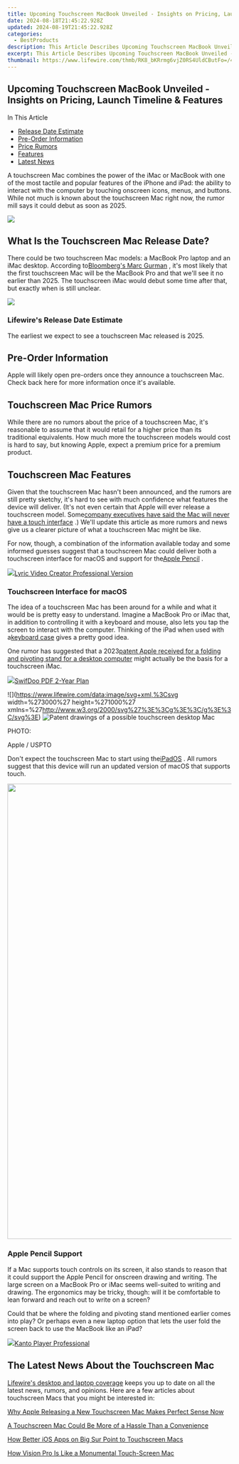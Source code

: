 ```yaml
---
title: Upcoming Touchscreen MacBook Unveiled - Insights on Pricing, Launch Timeline & Features
date: 2024-08-18T21:45:22.928Z
updated: 2024-08-19T21:45:22.928Z
categories:
  - BestProducts
description: This Article Describes Upcoming Touchscreen MacBook Unveiled - Insights on Pricing, Launch Timeline & Features
excerpt: This Article Describes Upcoming Touchscreen MacBook Unveiled - Insights on Pricing, Launch Timeline & Features
thumbnail: https://www.lifewire.com/thmb/RK8_bKRrmg6vjZ0RS4UldCButFo=/400x300/filters:no_upscale():max_bytes(150000):strip_icc():format(webp)/GettyImages-2148115185-ed2bcd53a36d47a1bfc58a56724d4fa0.jpg
---
```


## Upcoming Touchscreen MacBook Unveiled - Insights on Pricing, Launch Timeline & Features

 In This Article

* [Release Date Estimate](https://www.lifewire.com/#toc-what-is-the-touchscreen-mac-release-date)
* [Pre-Order Information](https://www.lifewire.com/#toc-pre-order-information)
* [Price Rumors](https://www.lifewire.com/#toc-touchscreen-mac-price-rumors)
* [Features](https://www.lifewire.com/#toc-touchscreen-mac-features)
* [Latest News](https://www.lifewire.com/#toc-the-latest-news-about-the-touchscreen-mac)

 A touchscreen Mac combines the power of the iMac or MacBook with one of the most tactile and popular features of the iPhone and iPad: the ability to interact with the computer by touching onscreen icons, menus, and buttons. While not much is known about the touchscreen Mac right now, the rumor mill says it could debut as soon as 2025.  

<!-- affiliate ads begin -->
<a href="https://shop.systoolsgroup.com/affiliate.php?ACCOUNT=SYSTOOBY&AFFILIATE=108875&PATH=https%3A%2F%2Fwww.systoolsgroup.com%3FAFFILIATE%3D108875%26RESOURCE%3DSysTools%2BSQL%2BRecovery"><img src="https://www.systoolsgroup.com/box/sql-recovery.png" border="0"></a>
<!-- affiliate ads end -->
## What Is the Touchscreen Mac Release Date?

 There could be two touchscreen Mac models: a MacBook Pro laptop and an iMac desktop. According to[Bloomberg's Marc Gurman](https://www.bloomberg.com/news/articles/2023-01-11/apple-working-on-adding-touch-screens-to-macs-in-major-turnabout) , it's most likely that the first touchscreen Mac will be the MacBook Pro and that we'll see it no earlier than 2025\. The touchscreen iMac would debut some time after that, but exactly when is still unclear.

<!-- affiliate ads begin -->
<a href="https://store.nero.com/order/checkout.php?PRODS=22889392&QTY=1&AFFILIATE=108875&CART=1"><img src="http://webstatic.nero.com/nero2015-com-wAssets/img/affiliate/media/banner728-90eng.jpg" border="0"></a>
<!-- affiliate ads end -->
### Lifewire's Release Date Estimate

The earliest we expect to see a touchscreen Mac released is 2025.

## Pre-Order Information

 Apple will likely open pre-orders once they announce a touchscreen Mac. Check back here for more information once it's available.

## Touchscreen Mac Price Rumors

 While there are no rumors about the price of a touchscreen Mac, it's reasonable to assume that it would retail for a higher price than its traditional equivalents. How much more the touchscreen models would cost is hard to say, but knowing Apple, expect a premium price for a premium product.

## Touchscreen Mac Features

 Given that the touchscreen Mac hasn't been announced, and the rumors are still pretty sketchy, it's hard to see with much confidence what features the device will deliver. (It's not even certain that Apple will ever release a touchscreen model. Some[company executives have said the Mac will never have a touch interface](https://9to5mac.com/2024/05/13/apple-explains-why-it-hasnt-released-a-touchscreen-mac-yet/) .) We'll update this article as more rumors and news give us a clearer picture of what a touchscreen Mac might be like.

 For now, though, a combination of the information available today and some informed guesses suggest that a touchscreen Mac could deliver both a touchscreen interface for macOS and support for the[Apple Pencil](https://www.lifewire.com/apple-pencil-3-8584088) .  

<!-- affiliate ads begin -->
<a href="https://secure.2checkout.com/order/checkout.php?PRODS=11224199&QTY=1&AFFILIATE=108875&CART=1"><img src="https://secure.avangate.com/images/merchant/e09fdffe648a30658a9657bbed7b2388/products/copy_boxshot_lyricvideo.png" border="0">Lyric Video Creator Professional Version</a>
<!-- affiliate ads end -->
### Touchscreen Interface for macOS

 The idea of a touchscreen Mac has been around for a while and what it would be is pretty easy to understand. Imagine a MacBook Pro or iMac that, in addition to controlling it with a keyboard and mouse, also lets you tap the screen to interact with the computer. Thinking of the iPad when used with a[keyboard case](https://www.lifewire.com/ipad-magic-keyboard-case-7963558) gives a pretty good idea.

 One rumor has suggested that a 2023[patent Apple received for a folding and pivoting stand for a desktop computer](https://ppubs.uspto.gov/dirsearch-public/print/downloadPdf/20240081009) might actually be the basis for a touchscreen iMac.

<!-- affiliate ads begin -->
<a href="https://purchase.swifdoo.com/order/checkout.php?PRODS=40002580&QTY=1&AFFILIATE=108875&CART=1"><img src="https://secure.avangate.com/images/merchant/8b932759a5a04ddb34bf79e3f9072e4b/products/3_Product%20box%20white-1024x1024.png" border="0">SwifDoo PDF 2-Year Plan</a>
<!-- affiliate ads end -->
![](<https://www.lifewire.com/data:image/svg+xml,%3Csvg> width=%273000%27 height=%271000%27 xmlns=%27<http://www.w3.org/2000/svg%27%3E%3Cg%3E%3C/g%3E%3C/svg%3E>) ![Patent drawings of a possible touchscreen desktop Mac](https://www.lifewire.com/thmb/qUFR_lNFpCgFOtekPL0DD3sWXP0=/1500x0/filters:no_upscale():max_bytes(200000):strip_icc():format(webp)/Touchscreen-Mac-Patent-sketches-882cde6577cb400e9ce84fbbe2e84af4.jpg)

 PHOTO:

Apple / USPTO

 Don't expect the touchscreen Mac to start using the[iPadOS](https://www.lifewire.com/what-is-ipados-4691712) . All rumors suggest that this device will run an updated version of macOS that supports touch.

<!-- affiliate ads begin -->
<a href="https://ephamedtechinc.pxf.io/c/5597632/2095385/26400" target="_top" id="2095385"><img src="//a.impactradius-go.com/display-ad/26400-2095385" border="0" alt="" width="1024" height="1024"/></a><img height="0" width="0" src="https://imp.pxf.io/i/5597632/2095385/26400" style="position:absolute;visibility:hidden;" border="0" />
<!-- affiliate ads end -->
### Apple Pencil Support

 If a Mac supports touch controls on its screen, it also stands to reason that it could support the Apple Pencil for onscreen drawing and writing. The large screen on a MacBook Pro or iMac seems well-suited to writing and drawing. The ergonomics may be tricky, though: will it be comfortable to lean forward and reach out to write on a screen?

 Could that be where the folding and pivoting stand mentioned earlier comes into play? Or perhaps even a new laptop option that lets the user fold the screen back to use the MacBook like an iPad?

<!-- affiliate ads begin -->
<a href="https://secure.2checkout.com/order/checkout.php?PRODS=4742929&QTY=1&AFFILIATE=108875&CART=1"><img src="https://secure.avangate.com/images/merchant/e09fdffe648a30658a9657bbed7b2388/products/boxshot(2).png" border="0">Kanto Player Professional</a>
<!-- affiliate ads end -->
## The Latest News About the Touchscreen Mac

[Lifewire's desktop and laptop coverage](https://www.lifewire.com/computer-laptop-tablet-news-4797030) keeps you up to date on all the latest news, rumors, and opinions. Here are a few articles about touchscreen Macs that you might be interested in:

[Why Apple Releasing a New Touchscreen Mac Makes Perfect Sense Now](https://www.lifewire.com/why-apple-releasing-a-new-touchscreen-mac-makes-perfect-sense-now-7095745)

[A Touchscreen Mac Could Be More of a Hassle Than a Convenience](https://www.lifewire.com/a-touchscreen-mac-could-be-more-of-a-hassle-than-a-convenience-5208184)

[How Better iOS Apps on Big Sur Point to Touchscreen Macs](https://www.lifewire.com/how-better-ios-apps-on-big-sur-point-to-touchscreen-macs-5104890)

[How Vision Pro Is Like a Monumental Touch-Screen Mac](https://www.lifewire.com/vision-pro-like-touch-screen-mac-8575858)


<ins class="adsbygoogle"
     style="display:block"
     data-ad-format="autorelaxed"
     data-ad-client="ca-pub-7571918770474297"
     data-ad-slot="1223367746"></ins>



<ins class="adsbygoogle"
     style="display:block"
     data-ad-client="ca-pub-7571918770474297"
     data-ad-slot="8358498916"
     data-ad-format="auto"
     data-full-width-responsive="true"></ins>


